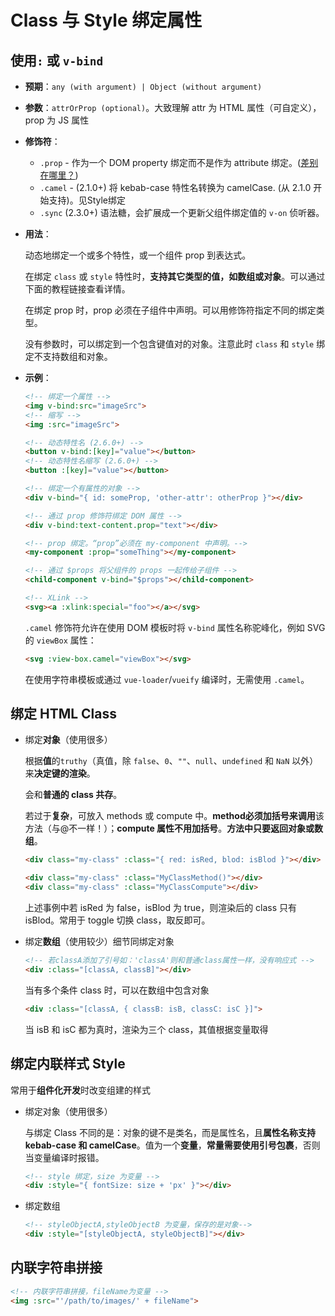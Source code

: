 # Class 与 Style 绑定属性

## 使用`:` 或 `v-bind`

-   **预期**：`any (with argument) | Object (without argument)`

-   **参数**：`attrOrProp (optional)`。大致理解 attr 为 HTML 属性（可自定义），prop 为 JS 属性

-   **修饰符**：

    -   `.prop` - 作为一个 DOM property 绑定而不是作为 attribute 绑定。([差别在哪里？](https://stackoverflow.com/questions/6003819/properties-and-attributes-in-html#answer-6004028))
    -   `.camel` - (2.1.0+) 将 kebab-case 特性名转换为 camelCase. (从 2.1.0 开始支持)。见Style绑定
    -   `.sync` (2.3.0+) 语法糖，会扩展成一个更新父组件绑定值的 `v-on` 侦听器。

-   **用法**：

    动态地绑定一个或多个特性，或一个组件 prop 到表达式。

    在绑定 `class` 或 `style` 特性时，**支持其它类型的值，如数组或对象**。可以通过下面的教程链接查看详情。

    在绑定 prop 时，prop 必须在子组件中声明。可以用修饰符指定不同的绑定类型。

    没有参数时，可以绑定到一个包含键值对的对象。注意此时 `class` 和 `style` 绑定不支持数组和对象。

-   **示例**：

    ```html
    <!-- 绑定一个属性 -->
    <img v-bind:src="imageSrc">
    <!-- 缩写 -->
    <img :src="imageSrc">
    
    <!-- 动态特性名 (2.6.0+) -->
    <button v-bind:[key]="value"></button>
    <!-- 动态特性名缩写 (2.6.0+) -->
    <button :[key]="value"></button>
    
    <!-- 绑定一个有属性的对象 -->
    <div v-bind="{ id: someProp, 'other-attr': otherProp }"></div>
    
    <!-- 通过 prop 修饰符绑定 DOM 属性 -->
    <div v-bind:text-content.prop="text"></div>
    
    <!-- prop 绑定。“prop”必须在 my-component 中声明。-->
    <my-component :prop="someThing"></my-component>
    
    <!-- 通过 $props 将父组件的 props 一起传给子组件 -->
    <child-component v-bind="$props"></child-component>
    
    <!-- XLink -->
    <svg><a :xlink:special="foo"></a></svg>
    ```

    `.camel` 修饰符允许在使用 DOM 模板时将 `v-bind` 属性名称驼峰化，例如 SVG 的 `viewBox` 属性：

    ```html
    <svg :view-box.camel="viewBox"></svg>
    ```

    在使用字符串模板或通过 `vue-loader`/`vueify` 编译时，无需使用 `.camel`。



## 绑定 HTML Class

*   绑定**对象**（使用很多）

    根据**值**的`truthy`（真值，除 `false`、`0`、`""`、`null`、`undefined` 和 `NaN` 以外）来**决定键的渲染**。

    会和**普通的 class 共存**。

    若过于**复杂**，可放入 methods 或 compute 中。**method必须加括号来调用**该方法（与@不一样！）；**compute 属性不用加括号**。**方法中只要返回对象或数组**。

    ```html
    <div class="my-class" :class="{ red: isRed, blod: isBlod }"></div>
    ```

    ```html
    <div class="my-class" :class="MyClassMethod()"></div>
    <div class="my-class" :class="MyClassCompute"></div>
    ```

    上述事例中若 isRed 为 false，isBlod 为 true，则渲染后的 class 只有 isBlod。常用于 toggle 切换 class，取反即可。

*   绑定**数组**（使用较少）细节同绑定对象

    ```html
    <!-- 若classA添加了引号如：'classA'则和普通class属性一样，没有响应式 -->
    <div :class="[classA, classB]"></div>
    ```

    当有多个条件 class 时，可以在数组中包含对象

    ```html
    <div :class="[classA, { classB: isB, classC: isC }]">
    ```

    当 isB 和 isC 都为真时，渲染为三个 class，其值根据变量取得



## 绑定内联样式 Style

常用于**组件化开发**时改变组建的样式

*   绑定对象（使用很多）

    与绑定 Class  不同的是：对象的键不是类名，而是属性名，且**属性名称支持 kebab-case 和 camelCase**。值为一个**变量**，**常量需要使用引号包裹**，否则当变量编译时报错。

    ```html
    <!-- style 绑定，size 为变量 -->
    <div :style="{ fontSize: size + 'px' }"></div>
    ```

*   绑定数组

    ```html
    <!-- styleObjectA,styleObjectB 为变量，保存的是对象-->
    <div :style="[styleObjectA, styleObjectB]"></div>
    ```



## 内联字符串拼接

```html
<!-- 内联字符串拼接，fileName为变量 -->
<img :src="'/path/to/images/' + fileName">
```

